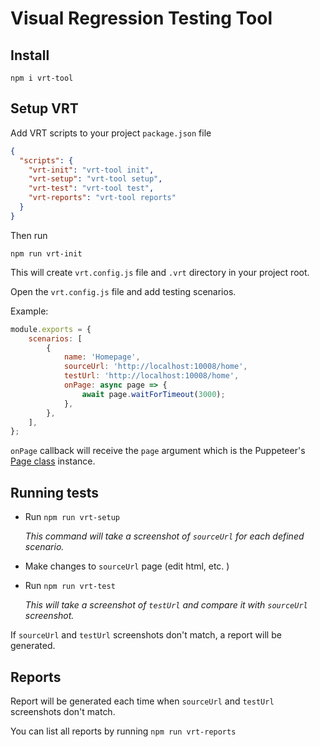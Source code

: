 # Visual Regression Testing Tool

## Install

```npm i vrt-tool```

## Setup VRT

Add VRT scripts to your project `package.json` file

```json
{
  "scripts": {
    "vrt-init": "vrt-tool init",
    "vrt-setup": "vrt-tool setup",
    "vrt-test": "vrt-tool test",
    "vrt-reports": "vrt-tool reports"
  }
}
```

Then run

```npm run vrt-init```

This will create `vrt.config.js` file and `.vrt` directory in your project root.

Open the `vrt.config.js` file and add testing scenarios.

Example:

```javascript
module.exports = {
    scenarios: [
        {
            name: 'Homepage',
            sourceUrl: 'http://localhost:10008/home',
            testUrl: 'http://localhost:10008/home',
            onPage: async page => {
                await page.waitForTimeout(3000);
            },
        },
    ],
};
```

`onPage` callback will receive the `page` argument which is the
Puppeteer's [Page class](https://pptr.dev/api/puppeteer.page) instance.

## Running tests

- Run ```npm run vrt-setup```
 
  _This command will take a screenshot of `sourceUrl` for each defined scenario._

- Make changes to `sourceUrl` page (edit html, etc. )

- Run ```npm run vrt-test```

  _This will take a screenshot of `testUrl` and compare it with `sourceUrl` screenshot._ 

If `sourceUrl` and `testUrl` screenshots don't match, a report will be generated. 


## Reports

Report will be generated each time when `sourceUrl` and `testUrl` screenshots don't match.

You can list all reports by running `npm run vrt-reports`